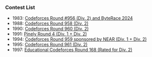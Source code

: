 ### Contest List
- 1983: [Codeforces Round #956 (Div. 2) and ByteRace 2024](https://codeforces.com/contest/1983)
- 1988: [Codeforces Round 958 (Div. 2)](https://codeforces.com/contest/1988)
- 1990: [Codeforces Round 960 (Div. 2)](https://codeforces.com/contest/1990)
- 1991: [Pinely Round 4 (Div. 1 + Div. 2)](https://codeforces.com/contest/1991)
- 1994: [Codeforces Round 959 sponsored by NEAR (Div. 1 + Div. 2)](https://codeforces.com/contest/1994)
- 1995: [Codeforces Round 961 (Div. 2)](https://codeforces.com/contest/1995)
- 1997: [Educational Codeforces Round 168 (Rated for Div. 2)](https://codeforces.com/contest/1997)
